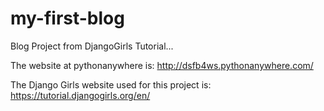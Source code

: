 # my-first-blog
Blog Project from DjangoGirls Tutorial...

The website at pythonanywhere is: http://dsfb4ws.pythonanywhere.com/

The Django Girls website used for this project is: https://tutorial.djangogirls.org/en/
